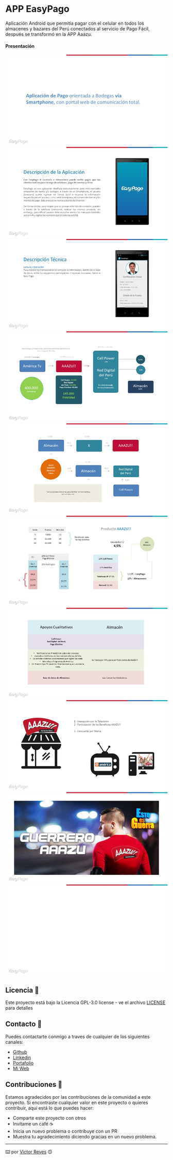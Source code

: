 # APP EasyPago
Aplicación Android que permitía pagar con el celular en todos los almacenes y bazares del Perú conectados al servicio de Pago Fácil, después se transformó en la APP Aaazu.

#### Presentación
<img src='https://raw.githubusercontent.com/tenshi98/Trabajo_Imagenes/main/APP%20EasyPago/src/Diapositiva2.JPG' />
<img src='https://raw.githubusercontent.com/tenshi98/Trabajo_Imagenes/main/APP%20EasyPago/src/Diapositiva3.JPG' />
<img src='https://raw.githubusercontent.com/tenshi98/Trabajo_Imagenes/main/APP%20EasyPago/src/Diapositiva4.JPG' />
<img src='https://raw.githubusercontent.com/tenshi98/Trabajo_Imagenes/main/APP%20EasyPago/src/Diapositiva5.JPG' />
<img src='https://raw.githubusercontent.com/tenshi98/Trabajo_Imagenes/main/APP%20EasyPago/src/Diapositiva6.JPG' />
<img src='https://raw.githubusercontent.com/tenshi98/Trabajo_Imagenes/main/APP%20EasyPago/src/Diapositiva7.JPG' />
<img src='https://raw.githubusercontent.com/tenshi98/Trabajo_Imagenes/main/APP%20EasyPago/src/Diapositiva8.JPG' />
<img src='https://raw.githubusercontent.com/tenshi98/Trabajo_Imagenes/main/APP%20EasyPago/src/Diapositiva9.JPG' />
<img src='https://raw.githubusercontent.com/tenshi98/Trabajo_Imagenes/main/APP%20EasyPago/src/Diapositiva10.JPG' />
<img src='https://raw.githubusercontent.com/tenshi98/Trabajo_Imagenes/main/APP%20EasyPago/src/Diapositiva11.JPG' />

## Licencia 📄
Este proyecto está bajo la Licencia GPL-3.0 license - ve el archivo [LICENSE](LICENSE) para detalles

## Contacto 📖
Puedes contactarte conmigo a traves de cualquier de los siguientes canales:
- [Github](https://github.com/tenshi98)
- [Linkedin](https://www.linkedin.com/in/victor-reyes-galvez/)
- [Portafolio](https://tenshi98.github.io/portafolio/)
- [Mi Web](https://web.digitalcreations.cl/)

## Contribuciones 🎁
Estamos agradecidos por las contribuciones de la comunidad a este proyecto. Si encontraste cualquier valor en este proyecto o quieres contribuir, aquí está lo que puedes hacer:

- Comparte este proyecto con otros
- Invítame un café ☕
- Inicia un nuevo problema o contribuye con un PR
- Muestra tu agradecimiento diciendo gracias en un nuevo problema.

---

⌨️ por [Victor Reyes](https://github.com/tenshi98) 😊